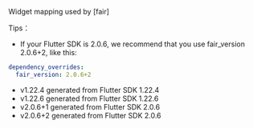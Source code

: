 Widget mapping used by [fair]

Tips：

- If your Flutter SDK is 2.0.6, we recommend that you use fair_version 2.0.6+2, like this:

```yaml
dependency_overrides:
  fair_version: 2.0.6+2
```

- v1.22.4 generated from Flutter SDK 1.22.4
- v1.22.6 generated from Flutter SDK 1.22.6
- v2.0.6+1 generated from Flutter SDK 2.0.6
- v2.0.6+2 generated from Flutter SDK 2.0.6